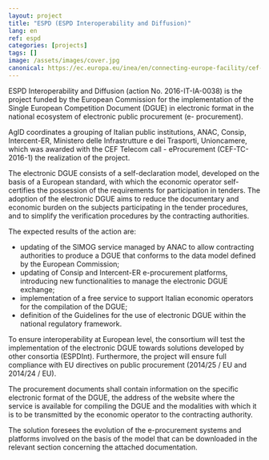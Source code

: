 ```yaml
---
layout: project
title: "ESPD (ESPD Interoperability and Diffusion)"
lang: en
ref: espd
categories: [projects]
tags: []
image: /assets/images/cover.jpg
canonical: https://ec.europa.eu/inea/en/connecting-europe-facility/cef-telecom/2016-it-ia-0038
---
```


ESPD Interoperability and Diffusion (action No. 2016-IT-IA-0038) is the project funded by the European Commission for the implementation of the Single European Competition Document (DGUE) in electronic format in the national ecosystem of electronic public procurement (e- procurement).

AgID coordinates a grouping of Italian public institutions, ANAC, Consip, Intercent-ER, Ministero delle Infrastrutture e dei Trasporti, Unioncamere, which was awarded with the CEF Telecom call - eProcurement (CEF-TC-2016-1) the realization of the project.

The electronic DGUE consists of a self-declaration model, developed on the basis of a European standard, with which the economic operator self-certifies the possession of the requirements for participation in tenders. The adoption of the electronic DGUE aims to reduce the documentary and economic burden on the subjects participating in the tender procedures, and to simplify the verification procedures by the contracting authorities.

The expected results of the action are:

* updating of the SIMOG service managed by ANAC to allow contracting authorities to produce a DGUE that conforms to the data model defined by the European Commission;
* updating of Consip and Intercent-ER e-procurement platforms, introducing new functionalities to manage the electronic DGUE exchange;
* implementation of a free service to support Italian economic operators for the compilation of the DGUE;
* definition of the Guidelines for the use of electronic DGUE within the national regulatory framework.

To ensure interoperability at European level, the consortium will test the implementation of the electronic DGUE towards solutions developed by other consortia (ESPDInt). Furthermore, the project will ensure full compliance with EU directives on public procurement (2014/25 / EU and 2014/24 / EU).

The procurement documents shall contain information on the specific electronic format of the DGUE, the address of the website where the service is available for compiling the DGUE and the modalities with which it is to be transmitted by the economic operator to the contracting authority.

The solution foresees the evolution of the e-procurement systems and platforms involved on the basis of the model that can be downloaded in the relevant section concerning the attached documentation.
